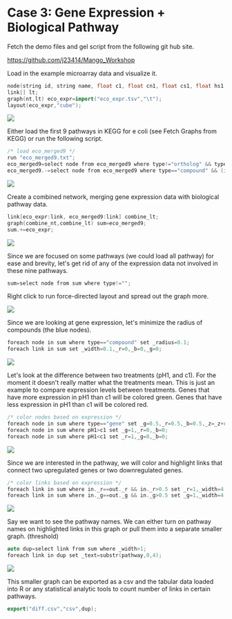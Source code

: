 # Case 3: Gene Expression + Biological Pathway


Fetch the demo files and gel script from the following git hub site.

https://github.com/j23414/Mango_Workshop

Load in the example microarray data and visualize it. 

```cpp
node(string id, string name, float c1, float cn1, float cs1, float hs1, float n1, float pH1, float sd1, float description) nt;
link[] lt;
graph(nt,lt) eco_expr=import("eco_expr.tsv","\t");
layout(eco_expr,"cube");
```

![](expr01.png)

Either load the first 9 pathways in KEGG for e coli (see Fetch Graphs from KEGG) or run the following script.
```cpp
/* load eco_merged9 */
run "eco_merged9.txt";
eco_merged9=select node from eco_merged9 where type!="ortholog" && type!="map";
eco_merged9.-=select node from eco_merged9 where type=="compound" && (in+out)<1;
```

![](expr02.png)

Create a combined network, merging gene expression data with biological pathway data.
```cpp
link[eco_expr:link, eco_merged9:link] combine_lt;
graph(combine_nt,combine_lt) sum=eco_merged9;
sum.+=eco_expr;
```

![](expr03.png)

Since we are focused on some pathways (we could load all pathway) for ease and brevity, let's get rid of any of the expression data not involved in these nine pathways.

```cpp
sum=select node from sum where type!="";
```
Right click to run force-directed layout and spread out the graph more.

![](expr04.png)

Since we are looking at gene expression, let's minimize the radius of compounds (the blue nodes).
```cpp
foreach node in sum where type=="compound" set _radius=0.1;
foreach link in sum set _width=0.1,_r=0,_b=0,_g=0;
```

![](expr05.png)

Let's look at the difference between two treatments (pH1, and c1). For the moment it doesn't really matter what the treatments mean. This is just an example to compare expression levels between treatments. Genes that have more expression in pH1 than c1 will be colored green. Genes that have less expression in pH1 than c1 will be colored red.

```cpp
/* color nodes based on expression */
foreach node in sum where type=="gene" set _g=0.5,_r=0.5,_b=0.5,_z=_z+rand();
foreach node in sum where pH1>c1 set _g=1,_r=0,_b=0;
foreach node in sum where pH1<c1 set _r=1,_g=0,_b=0;
```

![](expr06.png)

Since we are interested in the pathway, we will color and highlight links that connect two upregulated genes or two downregulated genes. 
```cpp
/* color links based on expression */
foreach link in sum where in._r==out._r && in._r>0.5 set _r=1,_width=4,_text="";
foreach link in sum where in._g==out._g && in._g>0.5 set _g=1,_width=4;
```

![](expr07.png)

Say we want to see the pathway names. We can either turn on pathway names on highlighted links in this graph or pull them into a separate smaller graph. (threshold)
```cpp
auto dup=select link from sum where _width>1;
foreach link in dup set _text=substr(pathway,0,4);
```

![](expr08.png)

This smaller graph can be exported as a csv and the tabular data loaded into R or any statistical analytic tools to count number of links in certain pathways.

```cpp
export("diff.csv","csv",dup);
```


